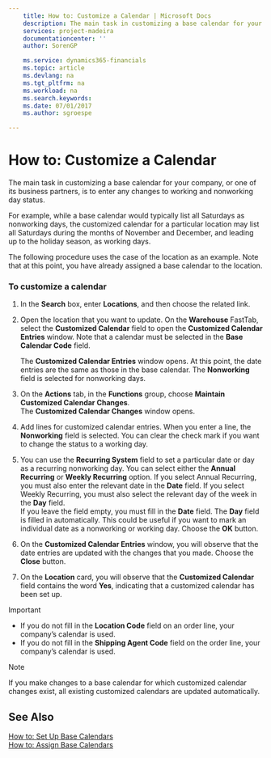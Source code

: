 ```yaml
---
    title: How to: Customize a Calendar | Microsoft Docs
    description: The main task in customizing a base calendar for your company, or one of its business partners, is to enter any changes to working and nonworking day status.
    services: project-madeira
    documentationcenter: ''
    author: SorenGP

    ms.service: dynamics365-financials
    ms.topic: article
    ms.devlang: na
    ms.tgt_pltfrm: na
    ms.workload: na
    ms.search.keywords:
    ms.date: 07/01/2017
    ms.author: sgroespe

---
```

# How to: Customize a Calendar
The main task in customizing a base calendar for your company, or one of its business partners, is to enter any changes to working and nonworking day status.  
  
 For example, while a base calendar would typically list all Saturdays as nonworking days, the customized calendar for a particular location may list all Saturdays during the months of November and December, and leading up to the holiday season, as working days.  
  
 The following procedure uses the case of the location as an example. Note that at this point, you have already assigned a base calendar to the location.  
  
### To customize a calendar  
  
1.  In the **Search** box, enter **Locations**, and then choose the related link.  
  
2.  Open the location that you want to update. On the **Warehouse** FastTab, select the **Customized Calendar** field to open the **Customized Calendar Entries** window. Note that a calendar must be selected in the **Base Calendar Code** field.  
  
     The **Customized Calendar Entries** window opens. At this point, the date entries are the same as those in the base calendar. The **Nonworking** field is selected for nonworking days.  
  
3.  On the **Actions** tab, in the **Functions** group, choose **Maintain Customized Calendar Changes**.   
    The **Customized Calendar Changes** window opens.  
  
4.  Add lines for customized calendar entries. When you enter a line,  the **Nonworking** field is selected. You can clear the check mark if you want to change the status to a working day.  
  
5.  You can use the **Recurring System** field to set a particular date or day as a recurring nonworking day. You can select either the **Annual Recurring** or **Weekly Recurring** option. If you select Annual Recurring, you must also enter the relevant date in the **Date** field. If you select Weekly Recurring, you must also select the relevant day of the week in the **Day** field.   
    If you leave the field empty, you must fill in the **Date** field. The **Day** field is filled in automatically. This could be useful if you want to mark an individual date as a nonworking or working day. Choose the **OK** button.  
  
6.  On the **Customized Calendar Entries** window, you will observe that the date entries are updated with the changes that you made. Choose the **Close** button.  
  
7.  On the **Location** card, you will observe that the **Customized Calendar** field contains the word **Yes**, indicating that a customized calendar has been set up.  
  
> [!IMPORTANT]  
>  -   If you do not fill in the **Location Code** field on an order line, your company’s calendar is used.  
> -   If you do not fill in the **Shipping Agent Code** field on the order line, your company’s calendar is used.  
  
> [!NOTE]  
>  If you make changes to a base calendar for which customized calendar changes exist, all existing customized calendars are updated automatically.  
  
## See Also  
 [How to: Set Up Base Calendars](../how-to-set-up-base-calendars.md)   
 [How to: Assign Base Calendars](../how-to-assign-base-calendars.md)